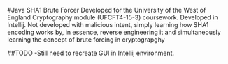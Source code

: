 #Java SHA1 Brute Forcer
Developed for the University of the West of England Cryptography module (UFCFT4-15-3) coursework.
Developed in Intellij.
Not developed with malicious intent, simply learning how SHA1 encoding works by, in essence, 
reverse engineering it and simultaneously learning the concept of brute forcing in cryptograpghy

##TODO
-Still need to recreate GUI in Intellij environment.
